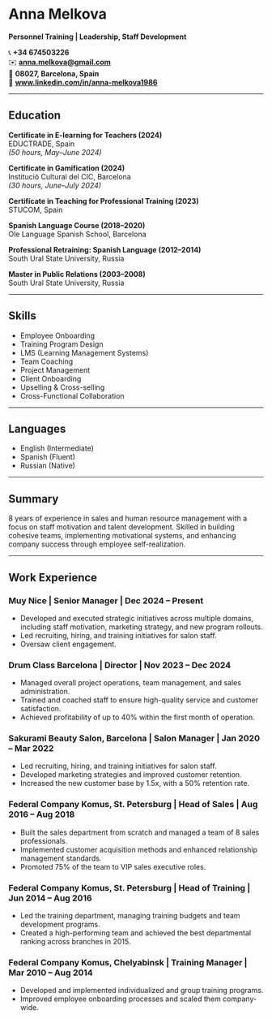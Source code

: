 # Anna Melkova  
**Personnel Training | Leadership, Staff Development**

📞 **+34 674503226**  
✉️ **anna.melkova@gmail.com**  
📍 **08027, Barcelona, Spain**  
🔗 **www.linkedin.com/in/anna-melkova1986**

---

## Education

**Certificate in E-learning for Teachers (2024)**  
EDUCTRADE, Spain  
*(50 hours, May–June 2024)*

**Certificate in Gamification (2024)**  
Institució Cultural del CIC, Barcelona  
*(30 hours, June–July 2024)*

**Certificate in Teaching for Professional Training (2023)**  
STUCOM, Spain

**Spanish Language Course (2018–2020)**  
Ole Language Spanish School, Barcelona

**Professional Retraining: Spanish Language (2012–2014)**  
South Ural State University, Russia

**Master in Public Relations (2003–2008)**  
South Ural State University, Russia

---

## Skills

- Employee Onboarding  
- Training Program Design  
- LMS (Learning Management Systems)
- Team Coaching 
- Project Management
- Client Onboarding  
- Upselling & Cross-selling
- Cross-Functional Collaboration

---

## Languages

- English (Intermediate)
- Spanish (Fluent)
- Russian (Native)

---

## Summary

8 years of experience in sales and human resource management with a focus on staff motivation and talent development. Skilled in building cohesive teams, implementing motivational systems, and enhancing company success through employee self-realization.

---

## Work Experience

### Muy Nice | Senior Manager | Dec 2024 – Present
- Developed and executed strategic initiatives across multiple domains, including staff motivation, marketing strategy, and new program rollouts.
- Led recruiting, hiring, and training initiatives for salon staff.
- Oversaw client engagement.

### Drum Class Barcelona | Director | Nov 2023 – Dec 2024
- Managed overall project operations, team management, and sales administration.
- Trained and coached staff to ensure high-quality service and customer satisfaction.
- Achieved profitability of up to 40% within the first month of operation.

### Sakurami Beauty Salon, Barcelona | Salon Manager | Jan 2020 – Mar 2022
- Led recruiting, hiring, and training initiatives for salon staff.
- Developed marketing strategies and improved customer retention.
- Increased the new customer base by 1.5x, with a 50% retention rate.

### Federal Company Komus, St. Petersburg | Head of Sales | Aug 2016 – Aug 2018
- Built the sales department from scratch and managed a team of 8 sales professionals.
- Implemented customer acquisition methods and enhanced relationship management standards.
- Promoted 75% of the team to VIP sales executive roles.

### Federal Company Komus, St. Petersburg | Head of Training | Jun 2014 – Aug 2016
- Led the training department, managing training budgets and team development programs.
- Created a high-performing team and achieved the best departmental ranking across branches in 2015.

### Federal Company Komus, Chelyabinsk | Training Manager | Mar 2010 – Aug 2014
- Developed and implemented individualized and group training programs.
- Improved employee onboarding processes and scaled them company-wide.

